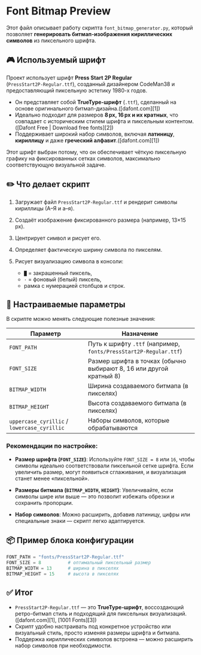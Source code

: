 # Font Bitmap Preview

Этот файл описывает работу скрипта `font_bitmap_generator.py`, который позволяет **генерировать битмап-изображения кириллических символов** из пиксельного шрифта.

## 🎮 Используемый шрифт

Проект использует шрифт **Press Start 2P Regular** (`PressStart2P‑Regular.ttf`), созданный дизайнером CodeMan38 и предоставляющий пиксельную эстетику 1980-х годов.

* Он представляет собой **TrueType‑шрифт** (`.ttf`), сделанный на основе оригинального битмап-дизайна.([dafont.com][1])
* Идеально подходит для размеров **8 px, 16 px и их кратных**, что совпадает с историческим стилем шрифта и пиксельным контентом.([Dafont Free | Download free fonts][2])
* Поддерживает широкий набор символов, включая **латиницу**, **кириллицу** и даже **греческий алфавит**.([dafont.com][1])

Этот шрифт выбран потому, что он обеспечивает чёткую пиксельную графику на фиксированных сетках символов, максимально соответствующую визуальной задаче.

## ✏️ Что делает скрипт

1. Загружает файл `PressStart2P‑Regular.ttf` и рендерит символы кириллицы (А–Я и а–я).
2. Создаёт изображение фиксированного размера (например, 13×15 px).
3. Центрирует символ и рисует его.
4. Определяет фактическую ширину символа по пикселям.
5. Рисует визуализацию символа в консоли:

   * `█` = закрашенный пиксель,
   * `·` = фоновый (белый) пиксель,
   * рамка с нумерацией столбцов и строк.

## 🔧 Настраиваемые параметры

В скрипте можно менять следующие полезные значения:

| Параметр                                    | Назначение                                                          |
| ------------------------------------------- | ------------------------------------------------------------------- |
| `FONT_PATH`                                 | Путь к шрифту `.ttf` (например, `fonts/PressStart2P-Regular.ttf`)   |
| `FONT_SIZE`                                 | Размер шрифта в точках (обычно выбирают 8, 16 или другой кратный 8) |
| `BITMAP_WIDTH`                              | Ширина создаваемого битмапа (в пикселях)                            |
| `BITMAP_HEIGHT`                             | Высота создаваемого битмапа (в пикселях)                            |
| `uppercase_cyrillic` / `lowercase_cyrillic` | Наборы символов, которые обрабатываются                             |

### Рекомендации по настройке:

* **Размер шрифта (`FONT_SIZE`)**:
  Используйте `FONT_SIZE = 8` или `16`, чтобы символы идеально соответствовали пиксельной сетке шрифта. Если увеличить размер, могут появиться сглаживания, и визуализация станет менее «пиксельной».

* **Размеры битмапа (`BITMAP_WIDTH`, `HEIGHT`)**:
  Увеличивайте, если символы шире или выше — это позволит избежать обрезки и сохранить пропорции.

* **Набор символов**:
  Можно расширить, добавив латиницу, цифры или специальные знаки — скрипт легко адаптируется.

## 📦 Пример блока конфигурации

```python
FONT_PATH = "fonts/PressStart2P‑Regular.ttf"
FONT_SIZE = 8          # оптимальный пиксельный размер
BITMAP_WIDTH = 13      # ширина в пикселях
BITMAP_HEIGHT = 15     # высота в пикселях
```

## ✅ Итог

* `PressStart2P‑Regular.ttf` — это **TrueType‑шрифт**, воссоздающий ретро-битмап стиль и подходящий для пиксельных визуализаций.([dafont.com][1], [1001 Fonts][3])
* Скрипт удобно настраивать под конкретное устройство или визуальный стиль, просто изменяя размеры шрифта и битмапа.
* Поддержка кириллических символов встроена — можно расширить набор символов при необходимости.
